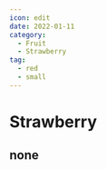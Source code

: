 ```yaml
---
icon: edit
date: 2022-01-11
category:
  - Fruit
  - Strawberry
tag:
  - red
  - small
---
```


# Strawberry

## none
